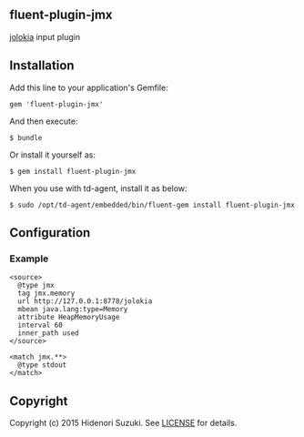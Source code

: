 ## fluent-plugin-jmx

[jolokia](https://jolokia.org/) input plugin

## Installation

Add this line to your application's Gemfile:

    gem 'fluent-plugin-jmx'

And then execute:

    $ bundle

Or install it yourself as:

    $ gem install fluent-plugin-jmx

When you use with td-agent, install it as below:

    $ sudo /opt/td-agent/embedded/bin/fluent-gem install fluent-plugin-jmx

## Configuration

### Example

    <source>
      @type jmx
      tag jmx.memory
      url http://127.0.0.1:8778/jolokia
      mbean java.lang:type=Memory
      attribute HeapMemoryUsage
      interval 60
      inner_path used
    </source>

    <match jmx.**>
      @type stdout
    </match>

## Copyright

Copyright (c) 2015 Hidenori Suzuki. See [LICENSE](LICENSE) for details.

